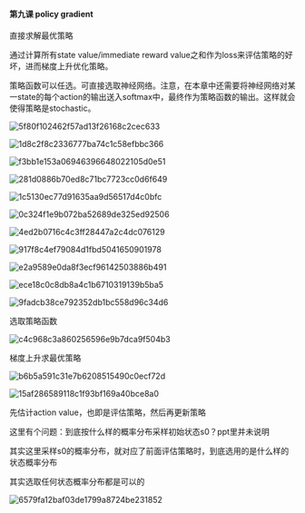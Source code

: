 #### 第九课 policy gradient

直接求解最优策略

通过计算所有state value/immediate reward value之和作为loss来评估策略的好坏，进而梯度上升优化策略。

策略函数可以任选。可直接选取神经网络。注意，在本章中还需要将神经网络对某一state的每个action的输出送入softmax中，最终作为策略函数的输出。这样就会使得策略是stochastic。

![5f80f102462f57ad13f26168c2cec633](assets/5f80f102462f57ad13f26168c2cec633.png)

![1d8c2f8c2336777ba74c1c58efbbc366](assets/1d8c2f8c2336777ba74c1c58efbbc366.png)

![f3bb1e153a06946396648022105d0e51](assets/f3bb1e153a06946396648022105d0e51.png)

![281d0886b70ed8c71bc7723cc0d6f649](assets/281d0886b70ed8c71bc7723cc0d6f649.png)

![1c5130ec77d91635aa9d56517d4c0bfc](assets/1c5130ec77d91635aa9d56517d4c0bfc.png)

![0c324f1e9b072ba52689de325ed92506](assets/0c324f1e9b072ba52689de325ed92506.png)

![4ed2b0716c4c3ff28447a2c4dc076129](assets/4ed2b0716c4c3ff28447a2c4dc076129.png)

![917f8c4ef79084d1fbd5041650901978](assets/917f8c4ef79084d1fbd5041650901978.png)

![e2a9589e0da8f3ecf96142503886b491](assets/e2a9589e0da8f3ecf96142503886b491.png)

![ece18c0c8db8a4c1b6710319139b5ba5](assets/ece18c0c8db8a4c1b6710319139b5ba5.png)

![9fadcb38ce792352db1bc558d96c34d6](assets/9fadcb38ce792352db1bc558d96c34d6.png)

选取策略函数

![c4c968c3a860256596e9b7dca9f504b3](assets/c4c968c3a860256596e9b7dca9f504b3.png)

梯度上升求最优策略

![b6b5a591c31e7b6208515490c0ecf72d](assets/b6b5a591c31e7b6208515490c0ecf72d.png)

![15af286589118c1f93bf169a40bce8a0](assets/15af286589118c1f93bf169a40bce8a0.png)

先估计action value，也即是评估策略，然后再更新策略

这里有个问题：到底按什么样的概率分布采样初始状态s0？ppt里并未说明

其实这里采样s0的概率分布，就对应了前面评估策略时，到底选用的是什么样的状态概率分布

其实选取任何状态概率分布都是可以的

![6579fa12baf03de1799a8724be231852](assets/6579fa12baf03de1799a8724be231852.png)
